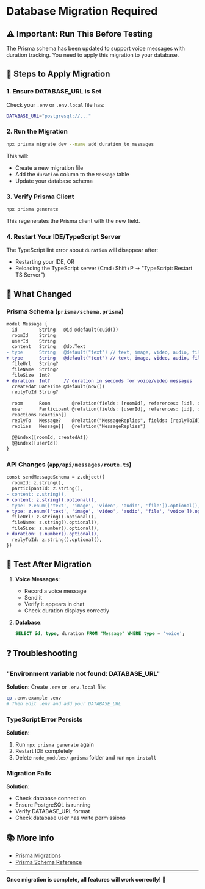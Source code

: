 # Database Migration Required

## ⚠️ Important: Run This Before Testing

The Prisma schema has been updated to support voice messages with duration tracking. You need to apply this migration to your database.

## 🔧 Steps to Apply Migration

### 1. Ensure DATABASE_URL is Set

Check your `.env` or `.env.local` file has:
```bash
DATABASE_URL="postgresql://..."
```

### 2. Run the Migration

```bash
npx prisma migrate dev --name add_duration_to_messages
```

This will:
- Create a new migration file
- Add the `duration` column to the `Message` table
- Update your database schema

### 3. Verify Prisma Client

```bash
npx prisma generate
```

This regenerates the Prisma client with the new field.

### 4. Restart Your IDE/TypeScript Server

The TypeScript lint error about `duration` will disappear after:
- Restarting your IDE, OR
- Reloading the TypeScript server (Cmd+Shift+P → "TypeScript: Restart TS Server")

## 📝 What Changed

### Prisma Schema (`prisma/schema.prisma`)

```diff
model Message {
  id        String   @id @default(cuid())
  roomId    String
  userId    String
  content   String   @db.Text
- type      String   @default("text") // text, image, video, audio, file
+ type      String   @default("text") // text, image, video, audio, file, voice
  fileUrl   String?
  fileName  String?
  fileSize  Int?
+ duration  Int?     // duration in seconds for voice/video messages
  createdAt DateTime @default(now())
  replyToId String?
  
  room      Room        @relation(fields: [roomId], references: [id], onDelete: Cascade)
  user      Participant @relation(fields: [userId], references: [id], onDelete: Cascade)
  reactions Reaction[]
  replyTo   Message?    @relation("MessageReplies", fields: [replyToId], references: [id], onDelete: SetNull)
  replies   Message[]   @relation("MessageReplies")
  
  @@index([roomId, createdAt])
  @@index([userId])
}
```

### API Changes (`app/api/messages/route.ts`)

```diff
const sendMessageSchema = z.object({
  roomId: z.string(),
  participantId: z.string(),
- content: z.string(),
+ content: z.string().optional(),
- type: z.enum(['text', 'image', 'video', 'audio', 'file']).optional(),
+ type: z.enum(['text', 'image', 'video', 'audio', 'file', 'voice']).optional(),
  fileUrl: z.string().optional(),
  fileName: z.string().optional(),
  fileSize: z.number().optional(),
+ duration: z.number().optional(),
  replyToId: z.string().optional(),
})
```

## 🧪 Test After Migration

1. **Voice Messages**:
   - Record a voice message
   - Send it
   - Verify it appears in chat
   - Check duration displays correctly

2. **Database**:
   ```sql
   SELECT id, type, duration FROM "Message" WHERE type = 'voice';
   ```

## ❓ Troubleshooting

### "Environment variable not found: DATABASE_URL"

**Solution**: Create `.env` or `.env.local` file:
```bash
cp .env.example .env
# Then edit .env and add your DATABASE_URL
```

### TypeScript Error Persists

**Solution**: 
1. Run `npx prisma generate` again
2. Restart IDE completely
3. Delete `node_modules/.prisma` folder and run `npm install`

### Migration Fails

**Solution**:
- Check database connection
- Ensure PostgreSQL is running
- Verify DATABASE_URL format
- Check database user has write permissions

## 📚 More Info

- [Prisma Migrations](https://www.prisma.io/docs/concepts/components/prisma-migrate)
- [Prisma Schema Reference](https://www.prisma.io/docs/reference/api-reference/prisma-schema-reference)

---

**Once migration is complete, all features will work correctly! 🚀**
